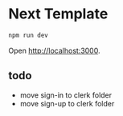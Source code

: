 # Next Template

```bash
npm run dev
```

Open [http://localhost:3000](http://localhost:3000).

## todo
- move sign-in to clerk folder
- move sign-up to clerk folder